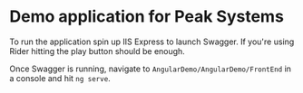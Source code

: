 # Demo application for Peak Systems
To run the application spin up IIS Express to launch Swagger. If you're using Rider hitting the play button should be enough.

Once Swagger is running, navigate to `AngularDemo/AngularDemo/FrontEnd` in a console and hit `ng serve`.
